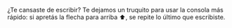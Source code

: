 ¿Te cansaste de escribir? Te dejamos un truquito para usar la consola más rápido: si apretás la flecha para arriba :arrow_up:, se repite lo último que escribiste.